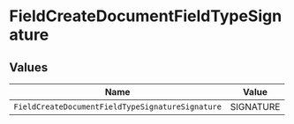 # FieldCreateDocumentFieldTypeSignature


## Values

| Name                                             | Value                                            |
| ------------------------------------------------ | ------------------------------------------------ |
| `FieldCreateDocumentFieldTypeSignatureSignature` | SIGNATURE                                        |